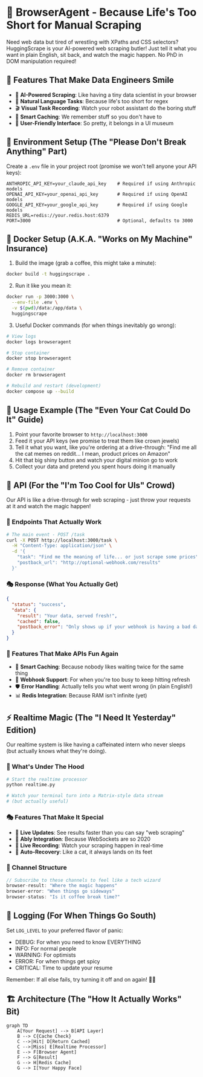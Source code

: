# 🤖 BrowserAgent - Because Life's Too Short for Manual Scraping

Need web data but tired of wrestling with XPaths and CSS selectors? HuggingScrape is your AI-powered web scraping butler! Just tell it what you want in plain English, sit back, and watch the magic happen. No PhD in DOM manipulation required! 

## 🌟 Features That Make Data Engineers Smile

- 🧠 **AI-Powered Scraping**: Like having a tiny data scientist in your browser
- 🎯 **Natural Language Tasks**: Because life's too short for regex
- 🎬 **Visual Task Recording**: Watch your robot assistant do the boring stuff
- 💾 **Smart Caching**: We remember stuff so you don't have to
- 🎨 **User-Friendly Interface**: So pretty, it belongs in a UI museum

## 🔧 Environment Setup (The "Please Don't Break Anything" Part)

Create a `.env` file in your project root (promise we won't tell anyone your API keys):

```env
ANTHROPIC_API_KEY=your_claude_api_key    # Required if using Anthropic models
OPENAI_API_KEY=your_openai_api_key       # Required if using OpenAI models
GOOGLE_API_KEY=your_google_api_key       # Required if using Google models
REDIS_URL=redis://your.redis.host:6379
PORT=3000                                # Optional, defaults to 3000
```

## 🐳 Docker Setup (A.K.A. "Works on My Machine" Insurance)

1. Build the image (grab a coffee, this might take a minute):
```bash
docker build -t huggingscrape .
```

2. Run it like you mean it:
```bash
docker run -p 3000:3000 \
  --env-file .env \
  -v $(pwd)/data:/app/data \
  huggingscrape
```

3. Useful Docker commands (for when things inevitably go wrong):
```bash
# View logs
docker logs browseragent

# Stop container
docker stop browseragent

# Remove container
docker rm browseragent

# Rebuild and restart (development)
docker compose up --build
```

## 🎯 Usage Example (The "Even Your Cat Could Do It" Guide)

1. Point your favorite browser to `http://localhost:3000`
2. Feed it your API keys (we promise to treat them like crown jewels)
3. Tell it what you want, like you're ordering at a drive-through:
   "Find me all the cat memes on reddit... I mean, product prices on Amazon"
4. Hit that big shiny button and watch your digital minion go to work
5. Collect your data and pretend you spent hours doing it manually

## 🚀 API (For the "I'm Too Cool for UIs" Crowd)

Our API is like a drive-through for web scraping - just throw your requests at it and watch the magic happen!

### 🎯 Endpoints That Actually Work

```bash
# The main event - POST /task
curl -X POST http://localhost:3000/task \
  -H "Content-Type: application/json" \
  -d '{
    "task": "Find me the meaning of life... or just scrape some prices",
    "postback_url": "http://optional-webhook.com/results"
  }'
```

### 🎭 Response (What You Actually Get)

```json
{
  "status": "success",
  "data": {
    "result": "Your data, served fresh!",
    "cached": false,
    "postback_error": "Only shows up if your webhook is having a bad day"
  }
}
```

### 🎪 Features That Make APIs Fun Again

- 🧠 **Smart Caching**: Because nobody likes waiting twice for the same thing
- 🎯 **Webhook Support**: For when you're too busy to keep hitting refresh
- 🛡️ **Error Handling**: Actually tells you what went wrong (in plain English!)
- 📊 **Redis Integration**: Because RAM isn't infinite (yet)

## ⚡ Realtime Magic (The "I Need It Yesterday" Edition)

Our realtime system is like having a caffeinated intern who never sleeps (but actually knows what they're doing).

### 🎪 What's Under The Hood

```bash
# Start the realtime processor
python realtime.py

# Watch your terminal turn into a Matrix-style data stream
# (but actually useful)
```

### 🎭 Features That Make It Special

- 🔄 **Live Updates**: See results faster than you can say "web scraping"
- 📡 **Ably Integration**: Because WebSockets are so 2020
- 🎥 **Live Recording**: Watch your scraping happen in real-time
- 🧯 **Auto-Recovery**: Like a cat, it always lands on its feet

### 🎪 Channel Structure

```javascript
// Subscribe to these channels to feel like a tech wizard
browser-result: "Where the magic happens"
browser-error: "When things go sideways"
browser-status: "Is it coffee break time?"
```

## 📝 Logging (For When Things Go South)

Set `LOG_LEVEL` to your preferred flavor of panic:
- DEBUG: For when you need to know EVERYTHING
- INFO: For normal people
- WARNING: For optimists
- ERROR: For when things get spicy
- CRITICAL: Time to update your resume

Remember: If all else fails, try turning it off and on again! 🔌✨

## 🏗️ Architecture (The "How It Actually Works" Bit)

```mermaid
graph TD
    A[Your Request] --> B[API Layer]
    B --> C{Cache Check}
    C -->|Hit| D[Return Cached]
    C -->|Miss| E[Realtime Processor]
    E --> F[Browser Agent]
    F --> G[Result]
    G --> H[Redis Cache]
    G --> I[Your Happy Face]
```

